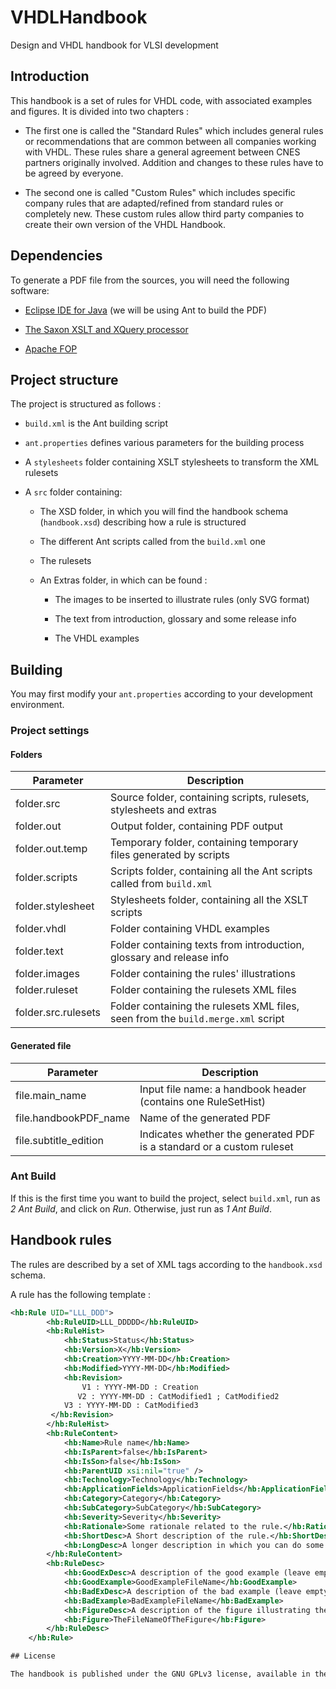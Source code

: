 # VHDLHandbook
Design and VHDL handbook for VLSI development

## Introduction

This handbook is a set of rules for VHDL code, with associated examples and figures. It is divided into two chapters :

- The first one is called the "Standard Rules" which includes general rules or recommendations that are common between all companies working with VHDL. These rules share a general agreement between CNES partners originally involved. Addition and changes to these rules have to be agreed by everyone.

- The second one is called "Custom Rules" which includes specific company rules that are adapted/refined from standard rules or completely new. These custom rules allow third party companies to create their own version of the VHDL Handbook.

## Dependencies

To generate a PDF file from the sources, you will need the following software:

- [Eclipse IDE for Java](https://www.eclipse.org/downloads/) (we will be using Ant to build the PDF)

- [The Saxon XSLT and XQuery processor](http://saxon.sourceforge.net/)

- [Apache FOP](https://xmlgraphics.apache.org/fop/)

## Project structure

The project is structured as follows :

- `build.xml` is the Ant building script

- `ant.properties` defines various parameters for the building process

- A `stylesheets` folder containing XSLT stylesheets to transform the XML rulesets

- A `src` folder containing:

    - The XSD folder, in which you will find the handbook schema (`handbook.xsd`) describing how a rule is structured
    
    - The different Ant scripts called from the `build.xml` one
    
    - The rulesets
    
    - An Extras folder, in which can be found :
    
        + The images to be inserted to illustrate rules (only SVG format)
        
        + The text from introduction, glossary and some release info
        
        + The VHDL examples

## Building

You may first modify your `ant.properties` according to your development environment. 

### Project settings

#### Folders

| Parameter             | Description                                                                           |
|-----------------------|---------------------------------------------------------------------------------------|
| folder.src            | Source folder, containing scripts, rulesets, stylesheets and extras                   |
| folder.out            | Output folder, containing PDF output                                                  |
| folder.out.temp       | Temporary folder, containing temporary files generated by scripts                     |
| folder.scripts        | Scripts folder, containing all the Ant scripts called from `build.xml`             |
| folder.stylesheet     | Stylesheets folder, containing all the XSLT scripts                                   |
| folder.vhdl           | Folder containing VHDL examples                                                       |
| folder.text           | Folder containing texts from introduction, glossary and release info                  |
| folder.images         | Folder containing the rules' illustrations                                            |
| folder.ruleset        | Folder containing the rulesets XML files                                              |
| folder.src.rulesets   | Folder containing the rulesets XML files, seen from the `build.merge.xml` script |

#### Generated file

| Parameter             | Description                                                                           |
|-----------------------|---------------------------------------------------------------------------------------|
| file.main_name        | Input file name: a handbook header (contains one RuleSetHist)                         |
| file.handbookPDF_name | Name of the generated PDF                                                             |
| file.subtitle_edition | Indicates whether the generated PDF is a standard or a custom ruleset                 |

### Ant Build

If this is the first time you want to build the project, select `build.xml`, run as *2 Ant Build*, and click on *Run*. Otherwise, just run as *1 Ant Build*.

## Handbook rules

The rules are described by a set of XML tags according to the `handbook.xsd` schema.

A rule has the following template :

```XML
<hb:Rule UID="LLL_DDD">
		<hb:RuleUID>LLL_DDDDD</hb:RuleUID>
		<hb:RuleHist>
			<hb:Status>Status</hb:Status>
			<hb:Version>X</hb:Version>
			<hb:Creation>YYYY-MM-DD</hb:Creation>
			<hb:Modified>YYYY-MM-DD</hb:Modified>
			<hb:Revision>
				V1 : YYYY-MM-DD : Creation
			   V2 : YYYY-MM-DD : CatModified1 ; CatModified2
            V3 : YYYY-MM-DD : CatModified3
         </hb:Revision>
		</hb:RuleHist>
		<hb:RuleContent>
			<hb:Name>Rule name</hb:Name>
			<hb:IsParent>false</hb:IsParent>
			<hb:IsSon>false</hb:IsSon>
			<hb:ParentUID xsi:nil="true" />
			<hb:Technology>Technology</hb:Technology>
			<hb:ApplicationFields>ApplicationFields</hb:ApplicationFields>
			<hb:Category>Category</hb:Category>
			<hb:SubCategory>SubCategory</hb:SubCategory>
			<hb:Severity>Severity</hb:Severity>
			<hb:Rationale>Some rationale related to the rule.</hb:Rationale>
			<hb:ShortDesc>A Short description of the rule.</hb:ShortDesc>
			<hb:LongDesc>A longer description in which you can do some formatting that will be kept</hb:LongDesc>
		</hb:RuleContent>
		<hb:RuleDesc>
			<hb:GoodExDesc>A description of the good example (leave empty if none needed)</hb:GoodExDesc>
			<hb:GoodExample>GoodExampleFileName</hb:GoodExample>
			<hb:BadExDesc>A description of the bad example (leave empty if none needed)</hb:BadExDesc>
			<hb:BadExample>BadExampleFileName</hb:BadExample>
			<hb:FigureDesc>A description of the figure illustrating the rule</hb:FigureDesc>
			<hb:Figure>TheFileNameOfTheFigure</hb:Figure>
		</hb:RuleDesc>
	</hb:Rule>

## License

The handbook is published under the GNU GPLv3 license, available in the LICENSE file.
